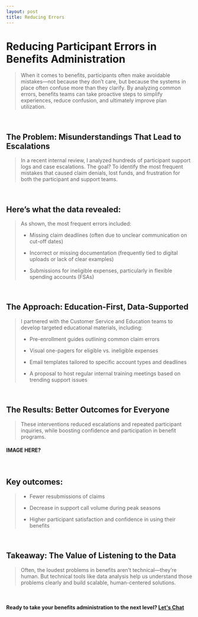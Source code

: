 ```yaml
---
layout: post
title: Reducing Errors
---
```


# Reducing Participant Errors in Benefits Administration

> When it comes to benefits, participants often make avoidable mistakes—not because they don’t care, but because the systems in place often confuse more than they clarify. By analyzing common errors, benefits teams can take proactive steps to simplify experiences, reduce confusion, and ultimately improve plan utilization.
> 

<br>

## The Problem: Misunderstandings That Lead to Escalations

> In a recent internal review, I analyzed hundreds of participant support logs and case escalations. The goal? To identify the most frequent mistakes that caused claim denials, lost funds, and frustration for both the participant and support teams.
>

<br>

## Here’s what the data revealed:

> As shown, the most frequent errors included:
>
> * Missing claim deadlines (often due to unclear communication on cut-off dates)
> 
> * Incorrect or missing documentation (frequently tied to digital uploads or lack of clear examples)
> 
> * Submissions for ineligible expenses, particularly in flexible spending accounts (FSAs)
>

<br>

## The Approach: Education-First, Data-Supported

> I partnered with the Customer Service and Education teams to develop targeted educational materials, including:
>
> * Pre-enrollment guides outlining common claim errors
> 
> * Visual one-pagers for eligible vs. ineligible expenses
> 
> * Email templates tailored to specific account types and deadlines
> 
> * A proposal to host regular internal training meetings based on trending support issues
>

<br>

## The Results: Better Outcomes for Everyone

> These interventions reduced escalations and repeated participant inquiries, while boosting confidence and participation in benefit programs.
>
#### IMAGE HERE?

<br>

## Key outcomes:
> * Fewer resubmissions of claims
> 
> * Decrease in support call volume during peak seasons
> 
> * Higher participant satisfaction and confidence in using their benefits
>

<br>

## Takeaway: The Value of Listening to the Data
> Often, the loudest problems in benefits aren’t technical—they’re human. But technical tools like data analysis help us understand those problems clearly and build scalable, human-centered solutions.
>

<br>

#### Ready to take your benefits administration to the next level? [Let's Chat](contact.md)

